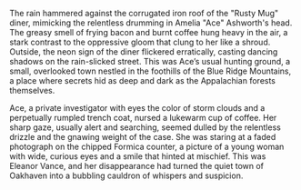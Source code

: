 The rain hammered against the corrugated iron roof of the "Rusty Mug" diner, mimicking the relentless drumming in Amelia "Ace"  Ashworth's head.  The greasy smell of frying bacon and burnt coffee hung heavy in the air, a stark contrast to the oppressive gloom that clung to her like a shroud. Outside, the neon sign of the diner flickered erratically, casting dancing shadows on the rain-slicked street.  This was Ace’s usual hunting ground, a small, overlooked town nestled in the foothills of the Blue Ridge Mountains, a place where secrets hid as deep and dark as the Appalachian forests themselves.

Ace, a private investigator with eyes the color of storm clouds and a perpetually rumpled trench coat, nursed a lukewarm cup of coffee.  Her sharp gaze, usually alert and searching, seemed dulled by the relentless drizzle and the gnawing weight of the case.  She was staring at a faded photograph on the chipped Formica counter, a picture of a young woman with wide, curious eyes and a smile that hinted at mischief.  This was Eleanor Vance, and her disappearance had turned the quiet town of Oakhaven into a bubbling cauldron of whispers and suspicion.

